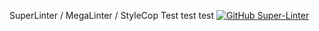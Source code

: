 SuperLinter / MegaLinter / StyleCop Test
test test
[![GitHub Super-Linter](https://github.com/dyskotron/Framewerk/workflows/Lint%20Code%20Base/badge.svg)](https://github.com/marketplace/actions/super-linter)
